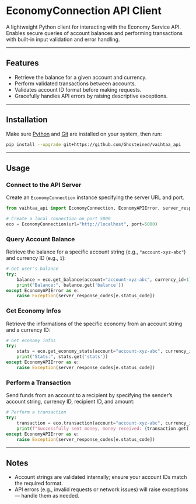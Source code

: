 # EconomyConnection API Client

A lightweight Python client for interacting with the Economy Service API.
Enables secure queries of account balances and performing transactions with built-in input validation and error handling.

---

## Features

* Retrieve the balance for a given account and currency.
* Perform validated transactions between accounts.
* Validates account ID format before making requests.
* Gracefully handles API errors by raising descriptive exceptions.

---

## Installation

Make sure [Python](https://www.python.org/downloads/) and [Git](https://git-scm.com/downloads) are installed on your system, then run:

```bash
pip install --upgrade git+https://github.com/Ghosteined/vaihtaa_api
```

---

## Usage

### Connect to the API Server

Create an `EconomyConnection` instance specifying the server URL and port.

```python
from vaihtaa_api import EconomyConnection, EconomyAPIError, server_response_codes

# Create a local connection on port 5000
eco = EconomyConnection(url="http://localhost", port=5000)
```

### Query Account Balance

Retrieve the balance for a specific account string (e.g., `"account-xyz-abc"`) and currency ID (e.g., `1`):

```python
# Get user's balance
try:
    balance = eco.get_balance(account="account-xyz-abc", currency_id=1)
    print("Balance:", balance.get('balance'))
except EconomyAPIError as e:
    raise Exception(server_response_codes[e.status_code])
```

### Get Economy Infos

Retrieve the informations of the specific economy from an account string and a currency ID:

```python
# Get economy infos
try:
    stats = eco.get_economy_stats(account="account-xyz-abc", currency_id=1)
    print("Stats:", stats.get('stats'))
except EconomyAPIError as e:
    raise Exception(server_response_codes[e.status_code])
```

### Perform a Transaction

Send funds from an account to a recipient by specifying the sender’s account string, currency ID, recipient ID, and amount:

```python
# Perform a transaction
try:
    transaction = eco.transaction(account="account-xyz-abc", currency_id=1, recipient=42, amount=50)
    print(f"Successfully sent money, money received: {transaction.get('received')}")
except EconomyAPIError as e:
    raise Exception(server_response_codes[e.status_code])
```

---

## Notes

* Account strings are validated internally; ensure your account IDs match the required format.
* API errors (e.g., invalid requests or network issues) will raise exceptions — handle them as needed.
